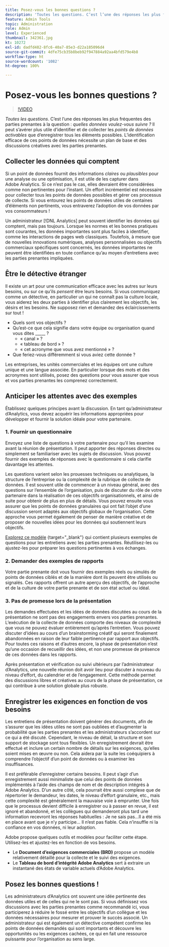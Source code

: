 ```yaml
---
title: Posez-vous les bonnes questions ?
description: 'Toutes les questions. C’est l’une des réponses les plus fréquentes des parties prenantes à la question : quelles données voulez-vous suivre ? Il peut s’avérer plus utile d’identifier et de collecter les points de données activables que d’enregistrer tous les éléments possibles. L’identification efficace de ces points de données nécessite un plan de base et des discussions créatives avec les parties prenantes.'
feature: Admin Tools
topic: Administration
role: Admin
level: Experienced
thumbnail: 342361.jpg
kt: 10272
exl-id: dadfd482-8fc6-40a7-85e3-d22a185096d4
source-git-commit: 4dfe75cb35b8beb92f947884a92aa4bfd579e4b8
workflow-type: ht
source-wordcount: '1082'
ht-degree: 100%

---
```


# Posez-vous les bonnes questions ?

>[!VIDEO](https://video.tv.adobe.com/v/342361/?quality=12&learn=on)

_Toutes les questions_. C’est l’une des réponses les plus fréquentes des parties prenantes à la question : _quelles données voulez-vous suivre ?_ Il peut s’avérer plus utile d’identifier et de collecter les _points de données activables_ que d’enregistrer tous les éléments possibles. L’identification efficace de ces points de données nécessite un plan de base et des discussions créatives avec les parties prenantes.

## Collecter les données qui comptent

Si un point de données fournit des informations _claires_ ou _plausibles_ pour une analyse ou une optimisation, il est utile de les capturer dans Adobe Analytics. Si ce n’est pas le cas, elles devraient être considérées comme non pertinentes pour l’instant. Un effort incrémentiel est nécessaire pour collecter tous les points de données possibles et gérer ces processus de collecte. Si vous entourez les points de données utiles de centaines d’éléments non pertinents, vous entraverez l’adoption de vos données par vos consommateurs !

Un administrateur [!DNL Analytics] peut souvent identifier les données qui comptent, mais pas toujours. Lorsque les normes et les bonnes pratiques sont courantes, les données importantes sont plus faciles à identifier, comme les interactions de pages web classiques. Toutefois, à mesure que de nouvelles innovations numériques, analyses personnalisées ou objectifs commerciaux spécifiques sont concernés, les données importantes ne peuvent être identifiées en toute confiance qu’au moyen d’entretiens avec les parties prenantes impliquées.

## Être le détective étranger

Il existe un art pour une communication efficace avec les autres sur leurs besoins, ou sur ce qu’ils _pensent_ être leurs besoins. Si vous communiquez comme un détective, en particulier un qui ne connaît pas la culture locale, vous aiderez les deux parties à identifier plus clairement les objectifs, les désirs et les besoins. Ne supposez rien et demandez des éclaircissements sur tout !

* Quels sont vos objectifs ?
* Qu’est-ce que cela signifie dans votre équipe ou organisation quand vous dites _____ ?
   * « canal » ?
   * « tableau de bord » ?
   * « cet acronyme que vous avez mentionné » ?
* Que feriez-vous différemment si vous aviez cette donnée ?

Les entreprises, les unités commerciales et les équipes ont une culture unique et une langue associée. En particulier lorsque des mots et des acronymes sont utilisés, posez des questions pour vous assurer que vous et vos parties prenantes les comprenez correctement.

## Anticiper les attentes avec des exemples

Établissez quelques principes avant la discussion. En tant qu’administrateur d’Analytics, vous devez acquérir les informations appropriées pour développer et fournir la solution idéale pour votre partenaire.

### 1. Fournir un questionnaire

Envoyez une liste de questions à votre partenaire pour qu’il les examine avant la réunion de présentation. Il peut apporter des réponses directes ou simplement se familiariser avec les sujets de discussion. Vous pouvez fournir des exemples de réponses avec le questionnaire si cela clarifie davantage les attentes.

Les questions varient selon les prouesses techniques ou analytiques, la structure de l’entreprise ou la complexité de la rubrique de collecte de données. Il est souvent utile de commencer à un niveau général, avec des questions sur l’ensemble de l’organisation, puis de discuter du rôle de votre partenaire dans la réalisation de ces objectifs organisationnels, et ainsi de suite pour obtenir de plus en plus de détails. Vous pouvez ensuite vous assurer que les points de données granulaires qui ont fait l’objet d’une discussion seront adaptés aux objectifs globaux de l’organisation. Cette approche vous permet également de penser de manière créative et de proposer de nouvelles idées pour les données qui soutiennent leurs objectifs.

[Explorez ce modèle](assets/stakeholder-questionnaire.pdf) {target=&quot;_blank&quot;} qui contient plusieurs exemples de questions pour les entretiens avec les parties prenantes. Réutilisez-les ou ajustez-les pour préparer les questions pertinentes à vos échanges.

### 2. Demander des exemples de rapports

Votre partie prenante doit vous fournir des exemples réels ou simulés de points de données ciblés et de la manière dont ils peuvent être utilisés ou signalés. Ces rapports offrent un autre aperçu des objectifs, de l’approche et de la culture de votre partie prenante et de son état actuel ou idéal.

### 3. Pas de promesse lors de la présentation

Les demandes effectuées et les idées de données discutées au cours de la présentation ne sont pas des engagements envers vos parties prenantes. L’exécution de la collecte de données comporte des niveaux de complexité que vous ne pouvez évaluer entièrement qu’après l’entretien. Vous pouvez discuter d’idées au cours d’un brainstorming créatif qui seront finalement abandonnées en raison de leur faible pertinence par rapport aux objectifs. Pour toutes ces raisons et d’autres encore, la phase de présentation n’est qu’une occasion de recueillir des idées, et non une promesse de présence de ces données dans les rapports.

Après présentation et vérification ou suivi ultérieurs par l’administrateur d’Analytics, une nouvelle réunion doit avoir lieu pour discuter à nouveau du niveau d’effort, du calendrier et de l’engagement. Cette méthode permet des discussions libres et créatives au cours de la phase de présentation, ce qui contribue à une solution globale plus robuste.

## Enregistrer les exigences en fonction de vos besoins

Les entretiens de présentation doivent générer des documents, afin de s’assurer que les idées utiles ne sont pas oubliées et d’augmenter la probabilité que les parties prenantes et les administrateurs s’accordent sur ce qui a été discuté. Cependant, le niveau de détail, la structure et son support de stockage sont tous flexibles. Un enregistrement devrait être effectué et inclure un certain nombre de détails sur les exigences, qu’elles soient mises en œuvre ou non. Cela aidera par la suite les coéquipiers à comprendre l’objectif d’un point de données ou à examiner les insuffisances.

Il est préférable d’enregistrer certains besoins. Il peut s’agir d’un enregistrement aussi minimaliste que celui des points de données implémentés à l’aide des champs de nom et de description intégrés à Adobe Analytics. D’un autre côté, cela pourrait être aussi complexe que de répertorier le demandeur, les dates, le niveau d’effort granulaire, etc., mais cette complexité est généralement la mauvaise voie à emprunter. Une fois que le processus devient difficile à enregistrer ou à passer en revue, il est ignoré et abandonné, et les collègues qui demanderont plus tard une information recevront les réponses habituelles : Je ne sais pas...Il a été mis en place avant que je n’y participe... Il n’est pas fiable. Cela n’insuffle ni la confiance en vos données, ni leur adoption.

Adobe propose quelques outils et modèles pour faciliter cette étape. Utilisez-les et ajustez-les en fonction de vos besoins.

* Le **Document d’exigences commerciales (BRD)** propose un modèle relativement détaillé pour la collecte et le suivi des exigences.
* Le **Tableau de bord d’intégrité Adobe Analytics** sert à extraire un instantané des états de variable actuels d’Adobe Analytics.

## Posez les bonnes questions !

Les administrateurs d’Analytics ont souvent une idée pertinente des données utiles et de celles qui ne le sont pas. Si vous définissez vos discussions avec les parties prenantes comme recommandé ici, vous participerez à réduire le fossé entre les objectifs d’un collègue et les données nécessaires pour mesurer et prouver le succès associé. Un administrateur qui est également un détective compétent confirme les points de données demandés qui sont importants et découvre les opportunités ou les exigences cachées, ce qui en fait une ressource puissante pour l’organisation au sens large.
